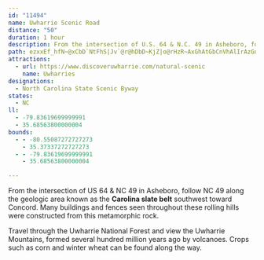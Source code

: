 ```yaml
---
id: "11494"
name: Uwharrie Scenic Road
distance: "50"
duration: 1 hour
description: From the intersection of U.S. 64 & N.C. 49 in Asheboro, follow N.C. 49 along the geologic area known as the 'Carolina slate belt' southwest toward Concord. Along the way, you pass through the Uwharrie National Forest and Mountains.
path: ezxxEf_hfN~@xCbD`NtFhS|Jv`@r@hDbD~KjZ|o@rHzR~AxGhAtGbCnVhAlIrAzGnA|EzTfp@rClKjAlFzEj`@rBbNnApFfk@rlBtQrr@|BdLjAnKjBpd@~@zKhBvKhGnTd_@foA|AfHrAxH~@nMbBj[dBnN|AnGlBjFpItQxB`GdBzHb@fC|@xJJtBBpEYtb@H`GvKjsAb@lEh@zDh@rBf@jBpBfF|BtDtCjD`EzDzn@pXlCpAxClBrExD~CzCvPhNzo@lj@nFjF|EzFjUn[`\be@xDdGrDhHpGfPrA~CbB~CdDnFzXpa@bGvK`Yjj@tJbQvLhRrRj[pPtUxdAbvAdLlP`Zba@dCvCpy@phA|BbCj@\~HhHjC~C`A~An@~ApKze@|AlFtAfClRrSdBfCR?dN|NtRnTzi@hk@lDjDxFtEbGjEbMrJhD`DbErFjH|K`PnWtGnJzBpFPl@d@fDTrE\j`AlK~~@rD~XxAdMEf@nBtQf@xCtAfDfS|[xAhDzAvHbCpOR^zGdd@v@~CjBfFrBxD`CfDpXpYvClDxCxFx@zBjm@lpBpW|{@bDfNtA|GvV`yAhB`JhCrKfEnNxUtn@vAbEpArEpArHx@lInAbm@XxSXnFt@`I^xCtAtHnm@fnCnAdH|@fHn@lJlLfsB\|Dh@|Dh@hDrAvG~@fDnB`GrDzIzkAlpB|CfGnA`D~CfKbBzGxAxK|Gbr@fCpYNtDB|Fy@xZDtGT~Eh@~EbA`GrAfFrAxDjArC|kAd_CvFpIpE`Fvi@zg@xC~DdChElBfEbBlFhBxIx@nHRxDn@vc@^tKlArItAlGjoAxcEbSdj@|J~Y~@fDrMt_@pKpYnAfE^fCRxChErqBXzHd@lE`BbIhBlFdBvDhBzCvDlFjZr`@tAfClBxGnBrNjHnm@d@~EfEd]
attractions:
  - url: https://www.discoveruwharrie.com/natural-scenic
    name: Uwharries
designations:
  - North Carolina State Scenic Byway
states:
  - NC
ll:
  - -79.83619699999991
  - 35.68563800000004
bounds:
  - - -80.55087272727273
    - 35.37337272727273
  - - -79.83619699999991
    - 35.68563800000004

---
```


From the intersection of US 64 & NC 49 in Asheboro, follow NC 49 along the geologic area known as the **Carolina slate belt** southwest toward Concord. Many buildings and fences seen throughout these rolling hills were constructed from this metamorphic rock.

Travel through the Uwharrie National Forest and view the Uwharrie Mountains, formed several hundred million years ago by volcanoes. Crops such as corn and winter wheat can be found along the way.
